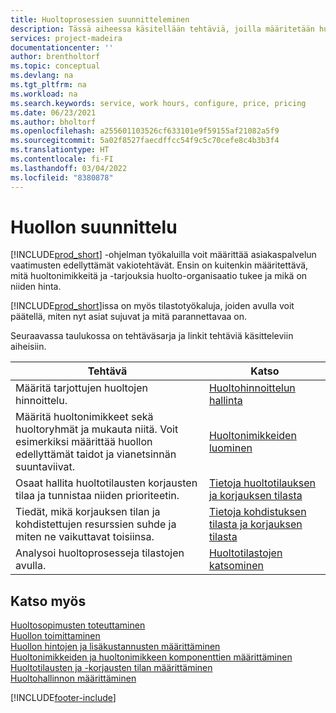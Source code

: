 ```yaml
---
title: Huoltoprosessien suunnitteleminen
description: Tässä aiheessa käsitellään tehtäviä, joilla määritetään huoltokäytäntöjen ja -prosessien määrityksessä käytettävät säännöt ja arvot.
services: project-madeira
documentationcenter: ''
author: brentholtorf
ms.topic: conceptual
ms.devlang: na
ms.tgt_pltfrm: na
ms.workload: na
ms.search.keywords: service, work hours, configure, price, pricing
ms.date: 06/23/2021
ms.author: bholtorf
ms.openlocfilehash: a255601103526cf633101e9f59155af21082a5f9
ms.sourcegitcommit: 5a02f8527faecdffcc54f9c5c70cefe8c4b3b3f4
ms.translationtype: HT
ms.contentlocale: fi-FI
ms.lasthandoff: 03/04/2022
ms.locfileid: "8380878"
---
```

# <a name="planning-services"></a>Huollon suunnittelu
[!INCLUDE[prod_short](includes/prod_short.md)] -ohjelman työkaluilla voit määrittää asiakaspalvelun vaatimusten edellyttämät vakiotehtävät. Ensin on kuitenkin määritettävä, mitä huoltonimikkeitä ja -tarjouksia huolto-organisaatio tukee ja mikä on niiden hinta.   

[!INCLUDE[prod_short](includes/prod_short.md)]issa on myös tilastotyökaluja, joiden avulla voit päätellä, miten nyt asiat sujuvat ja mitä parannettavaa on.
  
Seuraavassa taulukossa on tehtäväsarja ja linkit tehtäviä käsitteleviin aiheisiin.   
  
|**Tehtävä**|**Katso**|  
|------------|-------------|  
|Määritä tarjottujen huoltojen hinnoittelu.|[Huoltohinnoittelun hallinta](service-service-price-management.md)|
|Määritä huoltonimikkeet sekä huoltoryhmät ja mukauta niitä. Voit esimerkiksi määrittää huollon edellyttämät taidot ja vianetsinnän suuntaviivat.| [Huoltonimikkeiden luominen](service-how-to-create-service-items.md)|  
|Osaat hallita huoltotilausten korjausten tilaa ja tunnistaa niiden prioriteetin.|[Tietoja huoltotilauksen ja korjauksen tilasta](service-service-order-status-and-repair-status.md)|  
|Tiedät, mikä korjauksen tilan ja kohdistettujen resurssien suhde ja miten ne vaikuttavat toisiinsa.|[Tietoja kohdistuksen tilasta ja korjauksen tilasta](service-allocation-status-and-repair-status.md)|  
|Analysoi huoltoprosesseja tilastojen avulla. | [Huoltotilastojen katsominen](service-service-statistics.md) |

## <a name="see-also"></a>Katso myös
[Huoltosopimusten toteuttaminen](service-fulfill-service-contracts.md)  
[Huollon toimittaminen](service-deliver-service.md)  
[Huollon hintojen ja lisäkustannusten määrittäminen](service-how-setup-service-costs-pricing.md)  
[Huoltonimikkeiden ja huoltonimikkeen komponenttien määrittäminen](service-how-setup-service-items.md)  
[Huoltotilausten ja -korjausten tilan määrittäminen](service-order-repair-status.md)  
[Huoltohallinnon määrittäminen](service-setup-service.md)  


[!INCLUDE[footer-include](includes/footer-banner.md)]